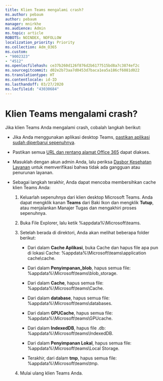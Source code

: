 ```yaml
---
title: Klien Teams mengalami crash?
ms.author: pebaum
author: pebaum
manager: mnirkhe
ms.audience: Admin
ms.topic: article
ROBOTS: NOINDEX, NOFOLLOW
localization_priority: Priority
ms.collection: Adm_O365
ms.custom:
- "9002323"
- "4512"
ms.openlocfilehash: ce37b260d126f876d2b6177515bd8a7c3874ef2c
ms.sourcegitcommit: d02e2b73aa7d0453d7baca1ea5a186cf6081d022
ms.translationtype: HT
ms.contentlocale: id-ID
ms.lasthandoff: 03/27/2020
ms.locfileid: "43030684"
---
```

# <a name="teams-client-crashing"></a>Klien Teams mengalami crash?

Jika klien Teams Anda mengalami crash, cobalah langkah berikut:

- Jika Anda menggunakan aplikasi desktop Teams, [pastikan aplikasi sudah diperbarui sepenuhnya](https://support.office.com/article/Update-Microsoft-Teams-535a8e4b-45f0-4f6c-8b3d-91bca7a51db1).

- Pastikan semua [URL dan rentang alamat Office 365](https://docs.microsoft.com/microsoftteams/connectivity-issues) dapat diakses.

- Masuklah dengan akun admin Anda, lalu periksa [Dasbor Kesehatan Layanan](https://docs.microsoft.com/office365/enterprise/view-service-health) untuk memverifikasi bahwa tidak ada gangguan atau penurunan layanan.

 - Sebagai langkah terakhir, Anda dapat mencoba membersihkan cache klien Teams Anda:

    1.  Keluarlah sepenuhnya dari klien desktop Microsoft Teams. Anda dapat mengklik kanan **Teams** dari Baki Ikon dan mengklik **Tutup**, atau menjalankan Manajer Tugas dan mengakhiri proses sepenuhnya.

    2.  Buka File Explorer, lalu ketik %appdata%\Microsoft\teams.

    3.  Setelah berada di direktori, Anda akan melihat beberapa folder berikut:

         - Dari dalam **Cache Aplikasi**, buka Cache dan hapus file apa pun di lokasi Cache: %appdata%\Microsoft\teams\application cache\cache.

        - Dari dalam **Penyimpanan_blob**, hapus semua file: %appdata%\Microsoft\teams\blob_storage.

        - Dari dalam **Cache**, hapus semua file: %appdata%\Microsoft\teams\Cache.

        - Dari dalam **database**, hapus semua file: %appdata%\Microsoft\teams\databases.

        - Dari dalam **GPUCache**, hapus semua file: %appdata%\Microsoft\teams\GPUcache.

        - Dari dalam **IndexedDB**, hapus file .db: %appdata%\Microsoft\teams\IndexedDB.

        - Dari dalam **Penyimpanan Lokal**, hapus semua file: %appdata%\Microsoft\teams\Local Storage.

        - Terakhir, dari dalam **tmp**, hapus semua file: %appdata%\Microsoft\teams\tmp.

    4. Mulai ulang klien Teams Anda.
